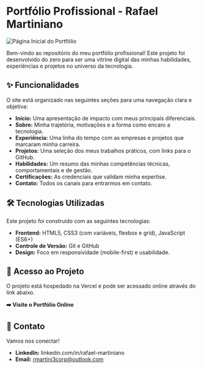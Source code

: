 # Portfólio Profissional - Rafael Martiniano

![Página Inicial do Portfólio](https://raw.githubusercontent.com/rmartini3/portfolio/main/imagem/readme/screenshot-home.png)

Bem-vindo ao repositório do meu portfólio profissional! 
Este projeto foi desenvolvido do zero para ser uma vitrine digital das minhas habilidades, experiências e projetos no universo da tecnologia.

## ✨ Funcionalidades

O site está organizado nas seguintes seções para uma navegação clara e objetiva:

-   **Início:** Uma apresentação de impacto com meus principais diferenciais.
-   **Sobre:** Minha trajetória, motivações e a forma como encaro a tecnologia.
-   **Experiência:** Uma linha do tempo com as empresas e projetos que marcaram minha carreira.
-   **Projetos:** Uma seleção dos meus trabalhos práticos, com links para o GitHub.
-   **Habilidades:** Um resumo das minhas competências técnicas, comportamentais e de gestão.
-   **Certificações:** As credenciais que validam minha expertise.
-   **Contato:** Todos os canais para entrarmos em contato.

## 🛠️ Tecnologias Utilizadas

Este projeto foi construído com as seguintes tecnologias:

-   **Frontend:** HTML5, CSS3 (com variáveis, flexbox e grid), JavaScript (ES6+)
-   **Controle de Versão:** Git e GitHub
-   **Design:** Foco em responsividade (mobile-first) e usabilidade.

## 🚀 Acesso ao Projeto

O projeto está hospedado na Vercel e pode ser acessado online através do link abaixo.

**➡️ Visite o Portfólio Online**

## 🤝 Contato

Vamos nos conectar!

-   **LinkedIn:** linkedin.com/in/rafael-martiniano
-   **Email:** rmartini3corp@outlook.com
